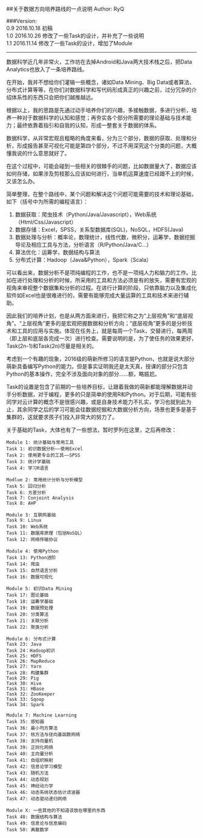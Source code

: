 ##关于数据方向培养路线的一点说明
Author: RyQ  

###Version:  
0.9 2016.10.18 初稿  
1.0 2016.10.26 修改了一些Task的设计，并补充了一些说明  
1.1 2016.11.14 修改了一些Task的设计，增加了Module
***

数据科学近几年非常火，工作坊在去掉Android和Java两大技术栈之后，把Data Analytics也放入了一条培养路线。

在开始，我并不想给你们灌输一些概念，诸如Data Mining、Big Data或者算法、分布式计算等等，在你们对数据科学和写代码形成真正的兴趣之前，过分冗杂的介绍体系性的东西只会把你们越推越远。

根据以上，我的思路是先通过动手培养你们的兴趣，多接触数据，多进行分析，培养一种对于数据科学的认知和感觉；再夯实各个部分所需要的理论基础与技术能力；最终依靠着指引和自我的认知，形成一整套关于数据的体系。

数据科学，从非常宏观且粗略的角度来看，分为三个部分，数据的获取、处理和分析，形成报告甚至可视化可能是第四个部分，不过不用深究这个分类的问题，大概懂我说的什么意思就好了。

在这个过程中，可能会碰到一些相关的很棘手的问题，比如数据量大了，数据应该如何存储，如果涉及剪枝那么应该如何进行，当单机运算速度已经跟不上的时候，又该怎么办。

简单整理，在整个路线中，某个问题和解决这个问题可能需要的技术和理论基础，如下（括号中为所需的编程语言）：

1. 数据获取：爬虫技术（Python/Java/Javascript），Web系统（Html/Css/Javascript）
2. 数据存储：Excel，SPSS，关系型数据库(SQL)，NoSQL，HDFS(Java)
3. 数据处理与分析：概率论，数理统计，线性代数，微积分，运筹学，数据挖掘导论及相应工具与方法，分析语言（R/Python/Java/C...）
4. 算法优化：运筹学，数据结构与算法
5. 分布式计算：Hadoop（Java&Python），Spark（Scala）

可以看出来，数据分析不是项纯编程的工作，也不是一项纯人力和脑力的工作。比如在进行处理和分析的时候，所采用的工具和方法必须是有的放矢，需要有宏观的视角来审视整个数据集和分析的过程。在进行计算的阶段，只依靠脑力以及集成化软件如Excel也是很难进行的，需要有能够完成大量运算的工具和技术来进行辅助。

因此我们的培养计划，也是从两方面来进行，我把它称之为“上层视角”和“底层视角”。“上层视角”更多的是宏观把握数据和分析方向；“底层视角”更多的是分析技术和工具的应用与实施。体现在任务上，就是每周一个Task，交替进行，每两周（即上层和底层各完成一次）进行检查。需要说明的是，为了使任务的效果更好，Task(2n-1)和Task(2n)尽量是相关的。

考虑到一个有趣的现象，2016级的萌新所修习的语言是Python，也就是说大部分萌新具备编写Python的能力。但是事实证明我还是太天真，授课的部分只包含Python的基本操作，完全不涉及面向对象的部分……额，略尴尬。

Task的设置是包含了前期的一些培养目标，让跟着我做的萌新都能理解数据并动手分析数据，对于编程，更多的只是简单的使用R和Python。对于后期，可能有些同学对云计算的概念不是很感兴趣，或是自身技术能力不扎实，学习也就到此为止，其余同学之后的学习可能会往数据挖掘和大数据分析方向，场景也更多是基于集群的，这就要求孩子们投入非常大的努力了。

关于基础的Task，大体也有了一些想法，暂时罗列在这里，之后再修改：

```
Module 1: 统计基础与常用工具
Task 1: 初识数据分析——使用Excel
Task 2: 使用更专业的工具——SPSS
Task 3: 统计学基础
Task 4: 学习R语言
```

```
Modlue 2: 常用统计分析与分析模型
Task 5: 回归分析
Task 6: 方差分析
Task 7: Conjoint Analysis
Task 8: AHP
```

```
Module 3: 互联网基础
Task 9: Linux
Task 10: Web系统
Task 11: 数据库原理（包括NoSQL）
Task 12: 网络传输协议
```

```
Module 4: 使用Python
Task 13: Python进阶
Task 14: 爬虫
Task 15: 自然语言分析
Task 16: 数据可视化
```

```
Module 5: 初识Data Mining
Task 17: 图论基础
Task 18: 运筹学基础
Task 19: 数据预处理
Task 20: 分类算法
Task 21: 关联分析
Task 22: 聚类分析
```

```
Module 6: 分布式计算
Task 23: Java
Task 24：Hadoop初识
Task 25: HDFS
Task 26: MapReduce
Task 27: Yarn
Task 28: 构建集群
Task 29: Pig
Task 30: Hive
Task 31: HBase
Task 32: ZooKeeper
Task 33: Sqoop
Task 34: Spark
```

```
Module 7: Machine Learning
Task 35: 感知器
Task 36: 最小均方算法
Task 37: 核方法与径向基函数网络
Task 38: 支持向量机
Task 39: 正则化网络
Task 40: 主向量分析
Task 41: 自组织映射
Task 42: 信息论学习模型
Task 43: 随机方法
Task 44: 动态规划
Task 45: 神经动力学
Task 46: 动态系统状态估计滤波器
Task 47: 动态驱动递归网络
```

```
Module X: 一些其他的不知道该放在哪里的东西
Task 48: 数据结构与算法
Task 49: 信息论与信息编码
Task 50: 离散数学
```

